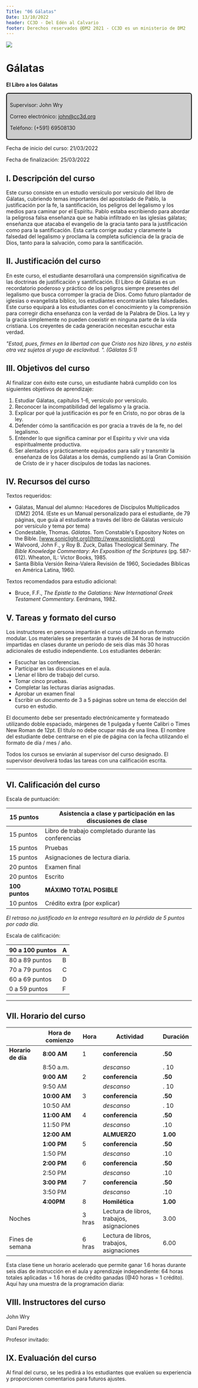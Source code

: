 ```yaml
---
Title: "06 Gálatas"
Date: 13/10/2022
header: CC3D - Del Edén al Calvario
footer: Derechos reservados @DM2 2021 - CC3D es un ministerio de DM2
---
```

<a href="https://cloud.cc3d.org/index.php/apps/cms_pico/pico/cc3d-2022/plan"><img src="https://cloud.cc3d.org/index.php/apps/cms_pico/pico/cc3d-2022/assets/images/cc3d-logo-white.webp" class="logoTop"></img></a>





# Gálatas

**El Libro a los Gálatas**

<div class="sil-info" style="border:solid windowtext 1.5pt;
padding:6.0pt 6.0pt 6.0pt 6.0pt;
background:#CCCCCC;
border-radius: 6px;">
<p>Supervisor: John Wry</p>
<p>Correo electrónico: <a href="maito:john@cc3d.org">john@cc3d.org</a></p>
<p>Teléfono: (+591) 69508130</p>
</div>

Fecha de inicio del curso: 21/03/2022

Fecha de finalización: 25/03/2022

## I. Descripción del curso

Este curso consiste en un estudio versículo por versículo del libro de Gálatas, cubriendo temas importantes del apostolado de Pablo, la justificación por la fe, la santificación, los peligros del legalismo y los medios para caminar por el Espíritu. Pablo estaba escribiendo para abordar la peligrosa falsa enseñanza que se había infiltrado en las iglesias gálatas; enseñanza que atacaba el evangelio de la gracia tanto para la justificación como para la santificación. Esta carta corrige audaz y claramente la falsedad del legalismo y proclama la completa suficiencia de la gracia de Dios, tanto para la salvación, como para la santificación.

## II. Justificación del curso

En este curso, el estudiante desarrollará una comprensión significativa de las doctrinas de justificación y santificación. El Libro de Gálatas es un recordatorio poderoso y práctico de los peligros siempre presentes del legalismo que busca corromper la gracia de Dios. Como futuro plantador de iglesias o evangelista bíblico, los estudiantes encontrarán tales falsedades. Este curso equipará a los estudiantes con el conocimiento y la comprensión para corregir dicha enseñanza con la verdad de la Palabra de Dios. La ley y la gracia simplemente no pueden coexistir en ninguna parte de la vida cristiana. Los creyentes de cada generación necesitan escuchar esta verdad.

*"Estad, pues, firmes en la libertad con que Cristo nos hizo libres, y no estéis otra vez sujetos al yugo de esclavitud. ". (Gálatas 5:1)*

## III. Objetivos del curso

Al finalizar con éxito este curso, un estudiante habrá cumplido con los siguientes objetivos de aprendizaje:

1. Estudiar Gálatas, capítulos 1-6, versículo por versículo.
2. Reconocer la incompatibilidad del legalismo y la gracia.
3. Explicar por qué la justificación es por fe en Cristo, no por obras de la ley.
4. Defender cómo la santificación es por gracia a través de la fe, no del legalismo.
5. Entender lo que significa caminar por el Espíritu y vivir una vida espiritualmente productiva.
6. Ser alentados y prácticamente equipados para salir y transmitir la enseñanza de los Gálatas a los demás, cumpliendo así la Gran Comisión de Cristo de ir y hacer discípulos de todas las naciones.

## IV. Recursos del curso

Textos requeridos:

*  Gálatas, Manual del alumno: Hacedores de Discípulos Multiplicados (DM2) 2014. (Este es un Manual personalizado para el estudiante, de 79 páginas, que guía al estudiante a través del libro de Gálatas versículo por versículo y tema por tema)
* Condestable, Thomas. *Gálatas*. Tom Constable's Expository Notes on the Bible. [www.soniclight.org](http://www.soniclight.org)
* Walvoord, John F., y Roy B. Zuck, Dallas Theological Seminary. *The Bible Knowledge Commentary: An Exposition of the Scriptures* (pg. 587-612). Wheaton, IL: Victor Books, 1985.
* Santa Biblia Versión Reina-Valera Revisión de 1960, Sociedades Bíblicas en América Latina, 1960.

Textos recomendados para estudio adicional:

* Bruce, F.F., *The Epistle to the Galatians: New International Greek Testament Commentary.* Eerdmans, 1982.

## V. Tareas y formato del curso

Los instructores en persona impartirán el curso utilizando un formato modular. Los materiales se presentarán a través de 34 horas de instrucción impartidas en clases durante un período de seis días más 30 horas adicionales de estudio independiente. Los estudiantes deberán:

* Escuchar las conferencias.
* Participar en las discusiones en el aula.
* Llenar el libro de trabajo del curso.
* Tomar cinco pruebas.
* Completar las lecturas diarias asignadas.
* Aprobar un examen final
* Escribir un documento de 3 a 5 páginas sobre un tema de elección del curso en estudio.

El documento debe ser presentado electrónicamente y formateado utilizando doble espaciado, márgenes de 1 pulgada y fuente Calibri o Times New Roman de 12pt. El título no debe ocupar más de una línea. El nombre del estudiante debe centrarse en el pie de página con la fecha utilizando el formato de día / mes / año.

Todos los cursos se enviarán al supervisor del curso designado. El supervisor devolverá todas las tareas con una calificación escrita.

<hr>

## VI. Calificación del curso

Escala de puntuación:

| 15 puntos | Asistencia a clase y participación en las discusiones de clase|
|----------------| ----------------------------------------------------------------| 
| 15 puntos | Libro de trabajo completado durante las conferencias| 
| 15 puntos | Pruebas | 
| 15 puntos | Asignaciones de lectura diaria.| 
| 20 puntos | Examen final| 
| 20 puntos | Escrito| 
| **100 puntos** | **MÁXIMO TOTAL POSIBLE**| 
| 10 puntos | Crédito extra (por explicar)|

*El retraso no justificado en la entrega resultará en la pérdida de 5 puntos por cada día.* 

Escala de calificación:

| 90 a 100 puntos | A| 
|-----------------| ---| 
| 80 a 89 puntos | B| 
| 70 a 79 puntos | C| 
| 60 a 69 puntos | D| 
| 0 a 59 puntos | F|

<hr>

## VII. Horario del curso



|                    | **Hora de comienzo** | Hora   | **Actividad**                             | **Duración** |
| :----------------- | -------------------- | ------ | ----------------------------------------- | ------------ |
| **Horario de día** | **8:00** **AM**      | 1      | **conferencia**                           | **.50**      |
|                    | 8:50 a.m.            |        | *descanso*                                | . 10         |
|                    | **9:00** **AM**      | 2      | **conferencia**                           | **.50**      |
|                    | 9:50 AM              |        | *descanso*                                | . 10         |
|                    | **10:00 AM**         | 3      | **conferencia**                           | **.50**      |
|                    | 10:50 AM             |        | *descanso*                                | . 10         |
|                    | **11:00** **AM**     | 4      | **conferencia**                           | **.50**      |
|                    | 11:50 PM             |        | *descanso*                                | .10          |
|                    | **12:00** **AM**     |        | **ALMUERZO**                              | **1.00**     |
|                    | **1:00** **PM**      | 5      | **conferencia**                           | **.50**      |
|                    | 1:50 PM              |        | *descanso*                                | .10          |
|                    | **2:00** **PM**      | 6      | **conferencia**                           | **.50**      |
|                    | 2:50 PM              |        | *descanso*                                | .10          |
|                    | **3:00 PM**          | 7      | **conferencia**                           | **.50**      |
|                    | 3:50 PM              |        | *descanso*                                | .10          |
|                    | **4:00PM**           | 8      | **Homilética**                            | **1.00**     |
| Noches             |                      | 3 hras | Lectura de libros, trabajos, asignaciones | 3.00         |
| Fines de semana    |                      | 6 hras | Lectura de libros, trabajos, asignaciones | 6.00         |

Esta clase tiene un horario acelerado que permite ganar 1.6 horas durante seis días de instrucción en el aula y aprendizaje independiente: 64 horas totales aplicadas = 1.6 horas de crédito ganadas (@40 horas = 1 crédito). Aquí hay una muestra de la programación diaria:

## VIII. Instructores del curso

John Wry

Dani Paredes

Profesor invitado: 

## IX. Evaluación del curso

Al final del curso, se les pedirá a los estudiantes que evalúen su experiencia y proporcionen comentarios para futuros ajustes. 